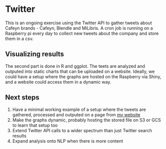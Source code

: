# Twitter
This is an ongoing exercise using the Twitter API to gather tweets about Cafeyn brands - Cafeyn, Blendle and MiLibris.
A cron job is running on a Raspberry pi every day to collect new tweets about the company and store them in a csv. 

## Visualizing results
The second part is done in R and ggplot. The teets are analyzed and outputed into static charts that can be uploaded on a website.
Ideally, we could have a setup where the graphs are hosted on the Raspberry via Shiny, and a website could access them in a dynamic way.

## Next steps
1. Have a minimal working example of a setup where the tweets are gathered, processed and outputed on a page from [my website](https://www.polegato.me/data)
2. Make the graphs dynamic, probably hosting the stored file on S3 or GCS to learn that setup too
3. Extend Twitter API calls to a wider spectrum than just Twitter search results
4. Expand analysis onto NLP when there is more content
